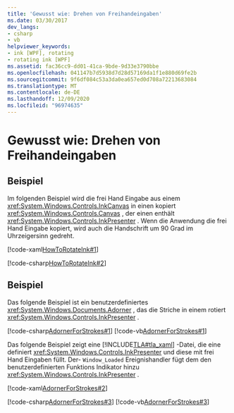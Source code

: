 ```yaml
---
title: 'Gewusst wie: Drehen von Freihandeingaben'
ms.date: 03/30/2017
dev_langs:
- csharp
- vb
helpviewer_keywords:
- ink [WPF], rotating
- rotating ink [WPF]
ms.assetid: fac36cc9-dd01-41ca-9bde-9d33e3790bbe
ms.openlocfilehash: 041147b7d5938d7d28d57169da1f1e880d69fe2b
ms.sourcegitcommit: 9f6df084c53a3da0ea657ed0d708a72213683084
ms.translationtype: MT
ms.contentlocale: de-DE
ms.lasthandoff: 12/09/2020
ms.locfileid: "96974635"
---
```

# <a name="how-to-rotate-ink"></a>Gewusst wie: Drehen von Freihandeingaben
## <a name="example"></a>Beispiel  
 Im folgenden Beispiel wird die frei Hand Eingabe aus einem <xref:System.Windows.Controls.InkCanvas> in einen kopiert <xref:System.Windows.Controls.Canvas> , der einen enthält <xref:System.Windows.Controls.InkPresenter> .  Wenn die Anwendung die frei Hand Eingabe kopiert, wird auch die Handschrift um 90 Grad im Uhrzeigersinn gedreht.  
  
 [!code-xaml[HowToRotateInk#1](~/samples/snippets/csharp/VS_Snippets_Wpf/HowToRotateInk/CSharp/Window1.xaml#1)]  
  
 [!code-csharp[HowToRotateInk#2](~/samples/snippets/csharp/VS_Snippets_Wpf/HowToRotateInk/CSharp/Window1.xaml.cs#2)]  
  
## <a name="example"></a>Beispiel  
 Das folgende Beispiel ist ein benutzerdefiniertes <xref:System.Windows.Documents.Adorner> , das die Striche in einem rotiert <xref:System.Windows.Controls.InkPresenter> .  
  
 [!code-csharp[AdornerForStrokes#1](~/samples/snippets/csharp/VS_Snippets_Wpf/AdornerForStrokes/CSharp/RotatingAdornerForStrokes.cs#1)]
 [!code-vb[AdornerForStrokes#1](~/samples/snippets/visualbasic/VS_Snippets_Wpf/AdornerForStrokes/VisualBasic/RotatingAdornerForStrokes.vb#1)]  
  
 Das folgende Beispiel zeigt eine [!INCLUDE[TLA#tla_xaml](../../../includes/tlasharptla-xaml-md.md)] -Datei, die eine definiert <xref:System.Windows.Controls.InkPresenter> und diese mit frei Hand Eingaben füllt. Der- `Window_Loaded` Ereignishandler fügt dem den benutzerdefinierten Funktions Indikator hinzu <xref:System.Windows.Controls.InkPresenter> .  
  
 [!code-xaml[AdornerForStrokes#2](~/samples/snippets/csharp/VS_Snippets_Wpf/AdornerForStrokes/CSharp/Window1.xaml#2)]  
  
 [!code-csharp[AdornerForStrokes#3](~/samples/snippets/csharp/VS_Snippets_Wpf/AdornerForStrokes/CSharp/Window1.xaml.cs#3)]
 [!code-vb[AdornerForStrokes#3](~/samples/snippets/visualbasic/VS_Snippets_Wpf/AdornerForStrokes/VisualBasic/Window1.xaml.vb#3)]
